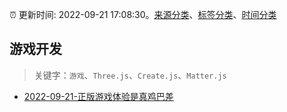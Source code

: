 :alarm_clock: 更新时间: 2022-09-21 17:08:30。[来源分类](../README.md)、[标签分类](../TAGS.md)、[时间分类](../TIMELINE.md)

## 游戏开发


> 关键字：`游戏`、`Three.js`、`Create.js`、`Matter.js`



- [2022-09-21-正版游戏体验是真鸡巴差](https://www.v2ex.com/t/881982) 